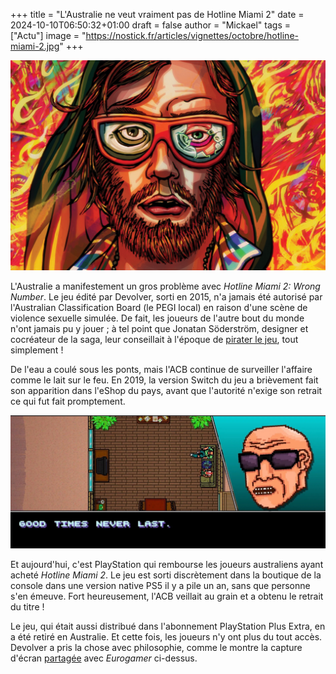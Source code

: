 +++
title = "L'Australie ne veut vraiment pas de Hotline Miami 2"
date = 2024-10-10T06:50:32+01:00
draft = false
author = "Mickael"
tags = ["Actu"]
image = "https://nostick.fr/articles/vignettes/octobre/hotline-miami-2.jpg"
+++

![Hotline Miami 2](hotline-miami-2.jpg "")

L'Australie a manifestement un gros problème avec *Hotline Miami 2: Wrong Number*. Le jeu édité par Devolver, sorti en 2015, n'a jamais été autorisé par l'Australian Classification Board (le PEGI local) en raison d'une scène de violence sexuelle simulée. De fait, les joueurs de l'autre bout du monde n'ont jamais pu y jouer ; à tel point que Jonatan Söderström, designer et cocréateur de la saga, leur conseillait à l'époque de [pirater le jeu](https://www.reddit.com/r/pcmasterrace/comments/2si0b2/i_contacted_jonatan_söderström_hotline_miami_2/), tout simplement !

De l'eau a coulé sous les ponts, mais l'ACB continue de surveiller l'affaire comme le lait sur le feu. En 2019, la version Switch du jeu a brièvement fait son apparition dans l'eShop du pays, avant que l'autorité n'exige son retrait ce qui fut fait promptement.

![Hotline Miami 2](hotline-miami-2-australie.jpg "Le message de Devolver aux joueurs australiens : « Les bonnes choses n'ont qu'un temps ».")

Et aujourd'hui, c'est PlayStation qui rembourse les joueurs australiens ayant acheté *Hotline Miami 2*. Le jeu est sorti discrètement dans la boutique de la console dans une version native PS5 il y a pile un an, sans que personne s'en émeuve. Fort heureusement, l'ACB veillait au grain et a obtenu le retrait du titre !

Le jeu, qui était aussi distribué dans l'abonnement PlayStation Plus Extra, en a été retiré en Australie. Et cette fois, les joueurs n'y ont plus du tout accès. Devolver a pris la chose avec philosophie, comme le montre la capture d'écran [partagée](https://www.eurogamer.net/playstation-suddenly-pulls-hotline-miami-2-from-aussie-ps5-owners-after-realising-countrys-ratings-board-denied-games-release-a-decade-ago) avec *Eurogamer* ci-dessus.